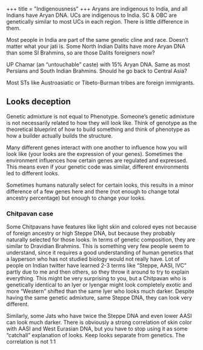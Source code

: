 +++
title = "Indigenousness"
+++
Aryans are indigenous to India, and all Indians have Aryan DNA. UCs are indigenous to India. SC & OBC are genetically similar to most UCs in each region. There is little difference in them.

Most people in India are part of the same genetic cline and race. Doesn’t matter what your jati is. Some North Indian Dalits have more Aryan DNA than some SI Brahmins, so are those Dalits foreigners now?

UP Chamar (an “untouchable” caste) with 15% Aryan DNA. Same as most Persians and South Indian Brahmins. Should he go back to Central Asia?

Most STs like Austroasiatic or Tibeto-Burman tribes are foreign immigrants. 

## Looks deception
Genetic admixture is not equal to Phenotype. Someone’s genetic admixture is not necessarily related to how they will look like. Think of genotype as the theoretical blueprint of how to build something and think of phenotype as how a builder actually builds the structure.

Many different genes interact with one another to influence how you will look like (your looks are the expression of your genes). Sometimes the environment influences how certain genes are regulated and expressed. This means even if your genetic code was similar, different environments led to different looks.

Sometimes humans naturally select for certain looks, this results in a minor difference of a few genes here and there (not enough to change total ancestry percentage) but enough to change your looks.

### Chitpavan case
Some Chitpavans have features like light skin and colored eyes not because of foreign ancestry or high Steppe DNA, but because they probably naturally selected for those looks. In terms of genetic composition, they are similar to Dravidian Brahmins. This is something very few people seem to understand, since it requires a good understanding of human genetics that a layperson who has not studied biology would not really have. Lot of people on Indian twitter have learned 2-3 terms like “Steppe, AASI, IVC” partly due to me and then others, so they throw it around to try to explain everything. This might be very surprising to you, but a Chitpavan who is genetically identical to an Iyer or Iyengar might look completely exotic and more “Western” shifted than the same Iyer who looks much darker. Despite having the same genetic admixture, same Steppe DNA, they can look very different.

Similarly, some Jats who have twice the Steppe DNA and even lower AASI can look much darker. There is obviously a strong correlation of skin color with AASI and West Eurasian DNA, but you have to stop using it as some “catchall” explanation of looks. Keep looks separate from genetics. The correlation is not 1:1